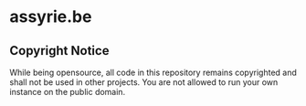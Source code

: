 # assyrie.be

## **Copyright Notice**
While being opensource, all code in this repository remains copyrighted and shall not be used in other projects.
You are not allowed to run your own instance on the public domain.
